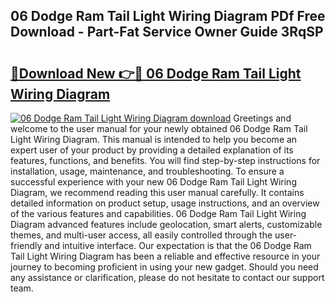 ## 06 Dodge Ram Tail Light Wiring Diagram PDf Free Download - Part-Fat Service Owner Guide 3RqSP

# <h2><a href="http://dftlr9.blite.top/?on=06+Dodge+Ram+Tail+Light+Wiring+Diagram">🔗Download New 👉🔴 06 Dodge Ram Tail Light Wiring Diagram</a></h2>

[![06 Dodge Ram Tail Light Wiring Diagram download](https://i.imgur.com/lujVjoI.png)](http://dftlr9.blite.top/?on=06+Dodge+Ram+Tail+Light+Wiring+Diagram)
Greetings and welcome to the user manual for your newly obtained 06 Dodge Ram Tail Light Wiring Diagram. This manual is intended to help you become an expert user of your product by providing a detailed explanation of its features, functions, and benefits. You will find step-by-step instructions for installation, usage, maintenance, and troubleshooting. To ensure a successful experience with your new 06 Dodge Ram Tail Light Wiring Diagram, we recommend reading this user manual carefully. It contains detailed information on product setup, usage instructions, and an overview of the various features and capabilities. 06 Dodge Ram Tail Light Wiring Diagram advanced features include geolocation, smart alerts, customizable themes, and multi-user access, all easily controlled through the user-friendly and intuitive interface. Our expectation is that the 06 Dodge Ram Tail Light Wiring Diagram has been a reliable and effective resource in your journey to becoming proficient in using your new gadget. Should you need any assistance or clarification, please do not hesitate to contact our support team.
